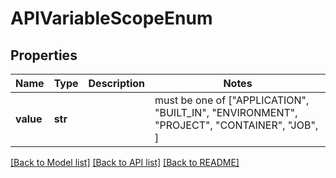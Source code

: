 # APIVariableScopeEnum


## Properties
Name | Type | Description | Notes
------------ | ------------- | ------------- | -------------
**value** | **str** |  |  must be one of ["APPLICATION", "BUILT_IN", "ENVIRONMENT", "PROJECT", "CONTAINER", "JOB", ]

[[Back to Model list]](../README.md#documentation-for-models) [[Back to API list]](../README.md#documentation-for-api-endpoints) [[Back to README]](../README.md)


